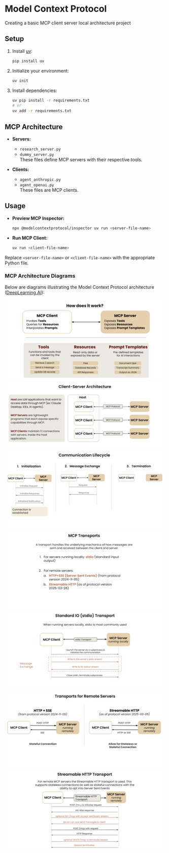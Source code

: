 # Model Context Protocol

Creating a basic MCP client server local architecture project

## Setup

1. Install [uv](https://github.com/astral-sh/uv):

   ```bash
   pip install uv
   ```

2. Initialize your environment:

   ```bash
   uv init
   ```

3. Install dependencies:

   ```bash
   uv pip install -r requirements.txt
   # or
   uv add -r requirements.txt
   ```

## MCP Architecture

- **Servers:**

  - `research_server.py`
  - `dummy_server.py`  
    These files define MCP servers with their respective tools.

- **Clients:**
  - `agent_anthropic.py`
  - `agent_openai.py`  
    These files are MCP clients.

## Usage

- **Preview MCP Inspector:**

  ```bash
  npx @modelcontextprotocol/inspector uv run <server-file-name>
  ```

- **Run MCP Client:**

  ```bash
  uv run <client-file-name>
  ```

Replace `<server-file-name>` or `<client-file-name>` with the appropriate Python file.

### MCP Architecture Diagrams

Below are diagrams illustrating the Model Context Protocol architecture ([DeepLearning.AI](https://learn.deeplearning.ai/courses/mcp-build-rich-context-ai-apps-with-anthropic/lesson/fkbhh/introduction)):

![MCP Diagram 1](images/mcp1.png)
![MCP Diagram 2](images/mcp2.png)
![MCP Diagram 3](images/mcp3.png)
![MCP Diagram 4](images/mcp4.png)
![MCP Diagram 5](images/mcp5.png)
![MCP Diagram 6](images/mcp6.png)
![MCP Diagram 7](images/mcp7.png)
